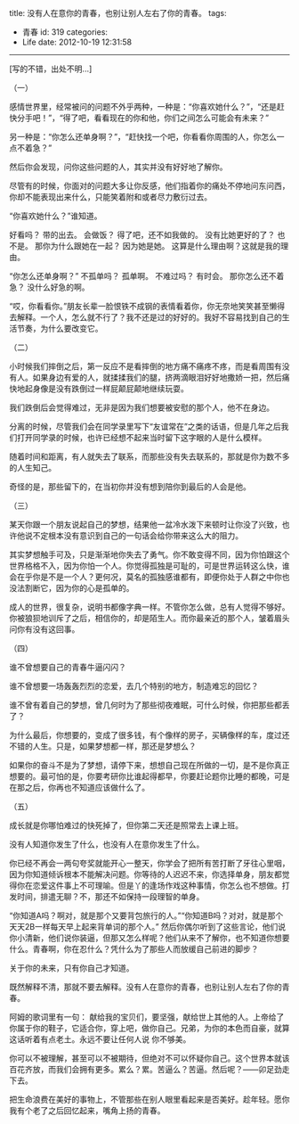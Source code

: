 title: 没有人在意你的青春，也别让别人左右了你的青春。
tags:
  - 青春
id: 319
categories:
  - Life
date: 2012-10-19 12:31:58
---

[写的不错，出处不明...]

（一）

感情世界里，经常被问的问题不外乎两种，一种是：“你喜欢她什么？”，“还是赶快分手吧！”，“得了吧，看看现在的你和他，你们之间怎么可能会有未来？”

另一种是：“你怎么还单身啊？”，“赶快找一个吧，你看看你周围的人，你怎么一点不着急？”

然后你会发现，问你这些问题的人，其实并没有好好地了解你。

尽管有的时候，你面对的问题大多让你反感，他们指着你的痛处不停地问东问西，你却不能表现出来什么，只能笑着附和或者尽力敷衍过去。

“你喜欢她什么？”谁知道。

好看吗？ 带的出去。
会做饭？ 得了吧，还不如我做的。
没有比她更好的了？ 也不是。
那你为什么跟她在一起？ 因为她是她。
这算是什么理由啊？这就是我的理由。

“你怎么还单身啊？”
不孤单吗？ 孤单啊。
不难过吗？ 有时会。
那你怎么还不着急？ 没什么好急的啊。

“哎，你看看你。”朋友长辈一脸恨铁不成钢的表情看着你，你无奈地笑笑甚至懒得去解释。一个人，怎么就不行了？我不还是过的好好的。我好不容易找到自己的生活节奏，为什么要改变它。

（二）

小时候我们摔倒之后，第一反应不是看摔倒的地方痛不痛疼不疼，而是看周围有没有人。如果身边有爱的人，就揉揉我们的腿，挤两滴眼泪好好地撒娇一把，然后痛快地起身像是没有跌倒过一样屁颠屁颠地继续玩耍。

我们跌倒后会觉得难过，无非是因为我们想要被安慰的那个人，他不在身边。

分离的时候，尽管我们会在同学录里写下“友谊常在”之类的话语，但是几年之后我们打开同学录的时候，也许已经想不起来当时留下这字眼的人是什么模样。

随着时间和距离，有人就失去了联系，而那些没有失去联系的，那就是你为数不多的人生知己。

奇怪的是，那些留下的，在当初你并没有想到陪你到最后的人会是他。

（三）

某天你跟一个朋友说起自己的梦想，结果他一盆冷水泼下来顿时让你没了兴致，也许他说不定根本没有意识到自己的一句话会给你带来这么大的阻力。

其实梦想触手可及，只是渐渐地你失去了勇气。你不敢变得不同，因为你怕跟这个世界格格不入，因为你怕一个人。你觉得孤独是可耻的，可是世界运转这么快，谁会在乎你是不是一个人？更何况，莫名的孤独感谁都有，即便你处于人群之中你也没法割断它，因为你的心是孤单的。

成人的世界，很复杂，说明书都像字典一样。不管你怎么做，总有人觉得不够好。你被狼狈地训斥了之后，相信你的，却是陌生人。而你最亲近的那个人，皱着眉头问你有没有这回事。

（四）

谁不曾想要自己的青春牛逼闪闪？

谁不曾想要一场轰轰烈烈的恋爱，去几个特别的地方，制造难忘的回忆？

谁不曾有着自己的梦想，曾几何时为了那些彻夜难眠，可什么时候，你把那些都丢了？

为什么最后，你想要的，变成了很多钱，有个像样的房子，买辆像样的车，度过还不错的人生。只是，如果梦想都一样，那还是梦想么？

如果你的奋斗不是为了梦想，请停下来，想想自己现在所做的一切，是不是你真正想要的。最可怕的是，你要考研你比谁起得都早，你要赶论题你比睡的都晚，可是在那之后，你再也不知道应该做什么了。

（五）

成长就是你哪怕难过的快死掉了，但你第二天还是照常去上课上班。

没有人知道你发生了什么，也没有人在意你发生了什么。

你已经不再会一两句夸奖就能开心一整天，你学会了把所有苦打断了牙往心里咽，因为你知道倾诉根本不能解决问题。你等待的人迟迟不来，你选择单身，朋友都觉得你在恋爱这件事上不可理喻。但是丫的逢场作戏这种事情，你怎么也不想做。打发时间，排遣无聊？不，那还不如保持一段理智的单身。

“你知道A吗？啊对，就是那个又要背包旅行的人。”“你知道B吗？对对，就是那个天天2B一样每天早上起来背单词的那个人。” 然后你偶尔听到了这些言论，他们说你小清新，他们说你装逼，但那又怎么样呢？他们从来不了解你，也不知道你想要什么。青春啊，你在忍什么？凭什么为了那些人而放缓自己前进的脚步？

关于你的未来，只有你自己才知道。

既然解释不清，那就不要去解释。没有人在意你的青春，也别让别人左右了你的青春。

阿姆的歌词里有一句： 献给我的宝贝们，要坚强，献给世上其他的人。上帝给了你属于你的鞋子，它适合你，穿上吧，做你自己。兄弟，为你的本色而自豪，就算这话听着有点老土。永远不要让任何人说 你不够美。

你可以不被理解，甚至可以不被期待，但绝对不可以怀疑你自己。这个世界本就该百花齐放，而我们会拥有更多。累么？累。苦逼么？苦逼。然后呢？——卯足劲走下去。

把生命浪费在美好的事物上，不管那些在别人眼里看起来是否美好。趁年轻。愿你我有个老了之后回忆起来，嘴角上扬的青春。